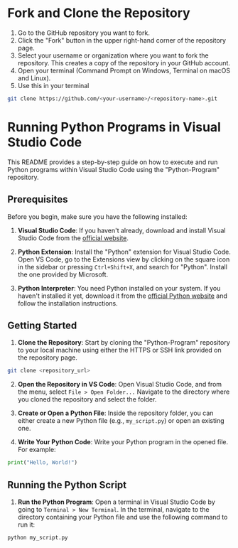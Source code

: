 # Fork and Clone the Repository

1. Go to the GitHub repository you want to fork.
2. Click the "Fork" button in the upper right-hand corner of the repository page.
3. Select your username or organization where you want to fork the repository. This creates a copy of the repository in your GitHub account.
4. Open your terminal (Command Prompt on Windows, Terminal on macOS and Linux).
5. Use this in your terminal
   
```sh
git clone https://github.com/<your-username>/<repository-name>.git
```

# Running Python Programs in Visual Studio Code

This README provides a step-by-step guide on how to execute and run Python programs within Visual Studio Code using the "Python-Program" repository.

## Prerequisites

Before you begin, make sure you have the following installed:

1. **Visual Studio Code**: If you haven't already, download and install Visual Studio Code from the [official website](https://code.visualstudio.com/).

2. **Python Extension**: Install the "Python" extension for Visual Studio Code. Open VS Code, go to the Extensions view by clicking on the square icon in the sidebar or pressing `Ctrl+Shift+X`, and search for "Python". Install the one provided by Microsoft.

3. **Python Interpreter**: You need Python installed on your system. If you haven't installed it yet, download it from the [official Python website](https://www.python.org/downloads/) and follow the installation instructions.

## Getting Started

1. **Clone the Repository**: Start by cloning the "Python-Program" repository to your local machine using either the HTTPS or SSH link provided on the repository page.

```sh
git clone <repository_url>
```

2. **Open the Repository in VS Code**: Open Visual Studio Code, and from the menu, select `File > Open Folder...` Navigate to the directory where you cloned the repository and select the folder.

3. **Create or Open a Python File**: Inside the repository folder, you can either create a new Python file (e.g., `my_script.py`) or open an existing one.

4. **Write Your Python Code**: Write your Python program in the opened file. For example:

```python
print("Hello, World!")
```

## Running the Python Script

1. **Run the Python Program**: Open a terminal in Visual Studio Code by going to `Terminal > New Terminal`. In the terminal, navigate to the directory containing your Python file and use the following command to run it:

```sh
python my_script.py
```